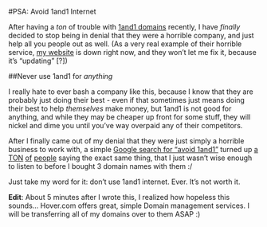 #PSA: Avoid 1and1 Internet

After having a _ton_ of trouble with [1and1 domains][1] recently, I have _finally_ decided to stop being in denial that they were a horrible company, and just help all you people out as well. (As a very real example of their horrible service, [my website][2] is down right now, and they won’t let me fix it, because it’s “updating” [?])

##Never use 1and1 for _anything_

I really hate to ever bash a company like this, because I know that they are probably just doing their best - even if that sometimes just means doing their best to help _themselves_ make money, but 1and1 is not good for anything, and while they may be cheaper up front for some stuff, they will nickel and dime you until you’ve way overpaid any of their competitors.

After I finally came out of my denial that they were just simply a horrible business to work with, a simple [Google search for “avoid 1and1”][3] turned up [a][4] [T][5][O][6][N][7] [o][8][f][9] [p][10][e][11][o][12][p][13][l][14][e][15] saying the exact same thing, that I just wasn’t wise enough to listen to before I bought 3 domain names with them :/

Just take my word for it: don’t use 1and1 internet. Ever. It’s not worth it.

**Edit**: About 5 minutes after I wrote this, I realized how hopeless this sounds… Hover.com offers great, simple Domain management services. I will be transferring all of my domains over to them ASAP :)

[1]:http://1and1.com
[2]:http://joahg.com
[3]:https://www.google.com/search?q=avoid+1and1&oq=avoid+1and1&aqs=chrome..69i57j69i60l5.2165j0j7&sourceid=chrome&espv=210&es_sm=91&ie=UTF-8#es_sm=91&espv=210&q=avoid+1and1&start=10
[4]:http://www.chrisbeach.co.uk/view/tech/avoid_oneandone_internet
[5]:http://forums.cnet.com/7723-6616_102-139251/avoid-1-1-hosting-service/
[6]:http://www.brilliantthinking.net/2011/12/22/why-web-design-companies-should-avoid-11/
[7]:http://www.webhostingtalk.com/showthread.php?t=1187361
[8]:http://www.dslreports.com/forum/r22832514-AVOID-1AND1
[9]:http://webhostinggeeks.com/user-reviews/1and1/
[10]:http://www.joellipman.com/articles/web-development/492-1a1-kindest-review-theyre-scum.html
[11]:http://welchwrite.com/dewelch/ce/2005/08/rare-warning-avoid-1and1com-web.asp
[12]:http://jonswain.wordpress.com/2007/11/28/avoid-1and1-hosting-support-is-non-existant
[13]:http://www.assemblergames.com/forums/archive/index.php/t-38452.html
[14]:http://www.ephotozine.com/forums/topic/warning--avoid-1-1-internet-95046
[15]:http://avoid1and1.wordpress.com